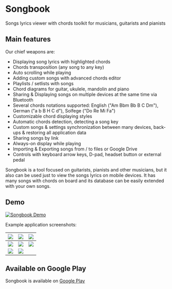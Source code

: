 # Songbook

Songs lyrics viewer with chords toolkit for musicians, guitarists and pianists

## Main features
Our chief weapons are:

- Displaying song lyrics with highlighted chords
- Chords transposition (any song to any key)
- Auto scrolling while playing
- Adding custom songs with advanced chords editor
- Playlists / setlists with songs
- Chord diagrams for guitar, ukulele, mandolin and piano
- Sharing & Displaying songs on multiple devices at the same time via Bluetooth
- Several chords notations supported: English ("Am Bbm Bb B C Dm"), German ("a b B H C d"), Solfege ("Do Re Mi Fa")
- Customizable chord displaying styles
- Automatic chords detection, detecting a song key
- Custom songs & settings synchronization between many devices, back-ups & restoring all application data
- Sharing songs by link
- Always-on display while playing
- Importing & Exporting songs from / to files or Google Drive
- Controls with keyboard arrow keys, D-pad, headset button or external pedal

Songbook is a tool focused on guitarists, pianists and other musicians, but it also can be used just to view the songs lyrics on mobile devices.
It has many songs with chords on board and its database can be easily extended with your own songs.

## Demo
[![Songbook Demo](https://img.youtube.com/vi/VMsKZNkbl3A/0.jpg)](https://www.youtube.com/watch?v=VMsKZNkbl3A)

Example application screenshots:

| ![](https://raw.githubusercontent.com/igrek51/android-songbook/master/docs/screenshots/mobile/en/01.png) | ![](https://raw.githubusercontent.com/igrek51/android-songbook/master/docs/screenshots/mobile/en/02.png) | ![](https://raw.githubusercontent.com/igrek51/android-songbook/master/docs/screenshots/mobile/en/03.png) |
|---|---|---|
| ![](https://raw.githubusercontent.com/igrek51/android-songbook/master/docs/screenshots/mobile/en/04.png) | ![](https://raw.githubusercontent.com/igrek51/android-songbook/master/docs/screenshots/mobile/en/05.png) | ![](https://raw.githubusercontent.com/igrek51/android-songbook/master/docs/screenshots/mobile/en/06.png) |
| ![](https://raw.githubusercontent.com/igrek51/android-songbook/master/docs/screenshots/mobile/en/07.png) | ![](https://raw.githubusercontent.com/igrek51/android-songbook/master/docs/screenshots/mobile/en/08.png) |  |

## Available on Google Play

Songbook is available on [Google Play](https://play.google.com/store/apps/details?id=igrek.songbook)
